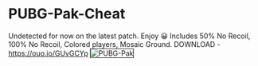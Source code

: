 # PUBG-Pak-Cheat
Undetected for now on the latest patch. Enjoy 😀
Includes 50% No Recoil, 100% No Recoil, Colored players, Mosaic Ground.
DOWNLOAD - https://ouo.io/GUvGCYp
<img src="https://i.ibb.co/xCdCzNb/20200422164800-1.jpg" alt="PUBG-Pak" border="1">
